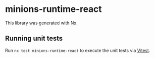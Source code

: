 # minions-runtime-react

This library was generated with [Nx](https://nx.dev).

## Running unit tests

Run `nx test minions-runtime-react` to execute the unit tests via [Vitest](https://vitest.dev/).
